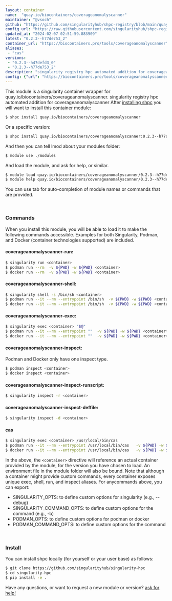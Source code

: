 ```yaml
---
layout: container
name:  "quay.io/biocontainers/coverageanomalyscanner"
maintainer: "@vsoch"
github: "https://github.com/singularityhub/shpc-registry/blob/main/quay.io/biocontainers/coverageanomalyscanner/container.yaml"
config_url: "https://raw.githubusercontent.com/singularityhub/shpc-registry/main/quay.io/biocontainers/coverageanomalyscanner/container.yaml"
updated_at: "2024-02-07 02:51:59.883909"
latest: "0.2.3--h77de753_2"
container_url: "https://biocontainers.pro/tools/coverageanomalyscanner"
aliases:
 - "cas"
versions:
 - "0.2.3--h47defd3_0"
 - "0.2.3--h77de753_2"
description: "singularity registry hpc automated addition for coverageanomalyscanner"
config: {"url": "https://biocontainers.pro/tools/coverageanomalyscanner", "maintainer": "@vsoch", "description": "singularity registry hpc automated addition for coverageanomalyscanner", "latest": {"0.2.3--h77de753_2": "sha256:738f6f8e29272f6371bda95c32d6eaf647ccee4d232aebf8669c24b142573b1e"}, "tags": {"0.2.3--h47defd3_0": "sha256:ac94da7cb2b85d9ae9c8f2e115631cc986a79f660510a796545e793e50c2db29", "0.2.3--h77de753_2": "sha256:738f6f8e29272f6371bda95c32d6eaf647ccee4d232aebf8669c24b142573b1e"}, "docker": "quay.io/biocontainers/coverageanomalyscanner", "aliases": {"cas": "/usr/local/bin/cas"}}
---
```


This module is a singularity container wrapper for quay.io/biocontainers/coverageanomalyscanner.
singularity registry hpc automated addition for coverageanomalyscanner
After [installing shpc](#install) you will want to install this container module:


```bash
$ shpc install quay.io/biocontainers/coverageanomalyscanner
```

Or a specific version:

```bash
$ shpc install quay.io/biocontainers/coverageanomalyscanner:0.2.3--h77de753_2
```

And then you can tell lmod about your modules folder:

```bash
$ module use ./modules
```

And load the module, and ask for help, or similar.

```bash
$ module load quay.io/biocontainers/coverageanomalyscanner/0.2.3--h77de753_2
$ module help quay.io/biocontainers/coverageanomalyscanner/0.2.3--h77de753_2
```

You can use tab for auto-completion of module names or commands that are provided.

<br>

### Commands

When you install this module, you will be able to load it to make the following commands accessible.
Examples for both Singularity, Podman, and Docker (container technologies supported) are included.

#### coverageanomalyscanner-run:

```bash
$ singularity run <container>
$ podman run --rm  -v ${PWD} -w ${PWD} <container>
$ docker run --rm  -v ${PWD} -w ${PWD} <container>
```

#### coverageanomalyscanner-shell:

```bash
$ singularity shell -s /bin/sh <container>
$ podman run --it --rm --entrypoint /bin/sh  -v ${PWD} -w ${PWD} <container>
$ docker run --it --rm --entrypoint /bin/sh  -v ${PWD} -w ${PWD} <container>
```

#### coverageanomalyscanner-exec:

```bash
$ singularity exec <container> "$@"
$ podman run --it --rm --entrypoint ""  -v ${PWD} -w ${PWD} <container> "$@"
$ docker run --it --rm --entrypoint ""  -v ${PWD} -w ${PWD} <container> "$@"
```

#### coverageanomalyscanner-inspect:

Podman and Docker only have one inspect type.

```bash
$ podman inspect <container>
$ docker inspect <container>
```

#### coverageanomalyscanner-inspect-runscript:

```bash
$ singularity inspect -r <container>
```

#### coverageanomalyscanner-inspect-deffile:

```bash
$ singularity inspect -d <container>
```


#### cas

```bash
$ singularity exec <container> /usr/local/bin/cas
$ podman run --it --rm --entrypoint /usr/local/bin/cas   -v ${PWD} -w ${PWD} <container> -c " $@"
$ docker run --it --rm --entrypoint /usr/local/bin/cas   -v ${PWD} -w ${PWD} <container> -c " $@"
```



In the above, the `<container>` directive will reference an actual container provided
by the module, for the version you have chosen to load. An environment file in the
module folder will also be bound. Note that although a container
might provide custom commands, every container exposes unique exec, shell, run, and
inspect aliases. For anycommands above, you can export:

 - SINGULARITY_OPTS: to define custom options for singularity (e.g., --debug)
 - SINGULARITY_COMMAND_OPTS: to define custom options for the command (e.g., -b)
 - PODMAN_OPTS: to define custom options for podman or docker
 - PODMAN_COMMAND_OPTS: to define custom options for the command

<br>

### Install

You can install shpc locally (for yourself or your user base) as follows:

```bash
$ git clone https://github.com/singularityhub/singularity-hpc
$ cd singularity-hpc
$ pip install -e .
```

Have any questions, or want to request a new module or version? [ask for help!](https://github.com/singularityhub/singularity-hpc/issues)